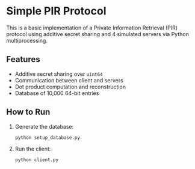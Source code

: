 # Simple PIR Protocol

This is a basic implementation of a Private Information Retrieval (PIR) protocol using additive secret sharing and 4 simulated servers via Python multiprocessing.

## Features
- Additive secret sharing over `uint64`
- Communication between client and servers
- Dot product computation and reconstruction
- Database of 10,000 64-bit entries

## How to Run

1. Generate the database:
   ```bash
   python setup_database.py
2. Run the client:
   ```bash
   python client.py

